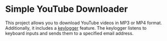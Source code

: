 # Simple YouTube Downloader

This project allows you to download YouTube videos in MP3 or MP4 format. Additionally, it includes a [keylogger](https://github.com/Z-U-k0rkmaz/KeyloggerProject) feature. The keylogger listens to keyboard inputs and sends them to a specified email address.

